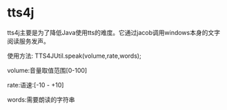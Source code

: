 # tts4j
tts4j主要是为了降低Java使用tts的难度。它通过jacob调用windows本身的文字阅读服务发声。

使用方法:
TTS4JUtil.speak(volume,rate,words);

volume:音量取值范围[0-100]

rate:语速:[-10 - +10]

words:需要朗读的字符串
